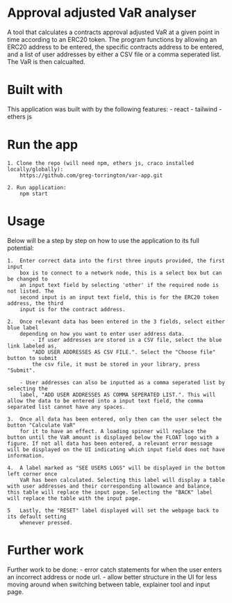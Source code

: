 # Approval adjusted VaR analyser
A tool that calculates a contracts approval adjusted VaR at a given point
in time according to an ERC20 token. The program functions by allowing
an ERC20 address to be entered, the specific contracts address to be
entered, and a list of user addresses by either a CSV file or a comma seperated
list. The VaR is then calcualted.

# Built with
This application was built with by the following features:
    - react
    - tailwind
    - ethers js

# Run the app
    1. Clone the repo (will need npm, ethers js, craco installed locally/globally):
        https://github.com/greg-torrington/var-app.git
    
    2. Run application: 
        npm start

# Usage
Below will be a step by step on how to use the application to its full potential:
    
    1.  Enter correct data into the first three inputs provided, the first input 
        box is to connect to a network node, this is a select box but can be changed to 
        an input text field by selecting 'other' if the required node is not listed. The 
        second input is an input text field, this is for the ERC20 token address, the third
        input is for the contract address. 

    2.  Once relevant data has been entered in the 3 fields, select either blue label 
        depending on how you want to enter user address data. 
            - If user addresses are stored in a CSV file, select the blue link labeled as,
            "ADD USER ADDRESSES AS CSV FILE.". Select the "Choose file" button to submit 
            the csv file, it must be stored in your library, press "Submit".

        - User addresses can also be inputted as a comma seperated list by selecting the
        label, "ADD USER ADDRESSES AS COMMA SEPERATED LIST.". This will allow the data to be entered into a input text field, the comma separated list cannot have any spaces.

    3.  Once all data has been entered, only then can the user select the button "Calculate VaR"
        for it to have an effect. A loading spinner will replace the button until the VaR amount is displayed below the FLOAT logo with a figure. If not all data has been entered, a relevant error message will be displayed on the UI indicating which input field does not have information.

    4.  A label marked as "SEE USERS LOGS" will be displayed in the bottom left corner once 
        VaR has been calculated. Selecting this label will display a table with user addresses and their corresponding allowance and balance, this table will replace the input page. Selecting the "BACK" label will replace the table with the input page.

    5   Lastly, the "RESET" label displayed will set the webpage back to its default setting 
        whenever pressed.

# Further work
Further work to be done:
    - error catch statements for when the user enters an incorrect address or node url.
    - allow better structure in the UI for less moving around when switching between
      table, explainer tool and input page.